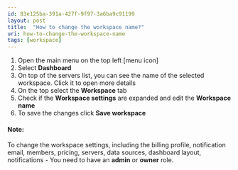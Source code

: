 ```yaml
---
id: 83e125ba-391a-427f-9f97-3a6ba9c91199
layout: post
title:  "How to change the workspace name?"
uri: how-to-change-the-workspace-name
tags: [workspace]
---
```


1.  Open the main menu on the top left \[menu icon\]
2.  Select **Dashboard**
3.  On top of the servers list, you can see the name of the selected workspace. Click it to open more details
4.  On the top select the **Workspace** tab
5.  Check if the **Workspace settings** are expanded and edit the **Workspace name**
6.  To save the changes click **Save workspace**

<!-- more -->

#### Note:

To change the workspace settings, including the billing profile, <wiki>notification</wiki> email, members, pricing, servers, data sources, dashboard layout, notifications - You need to have an **admin** or **owner** role.